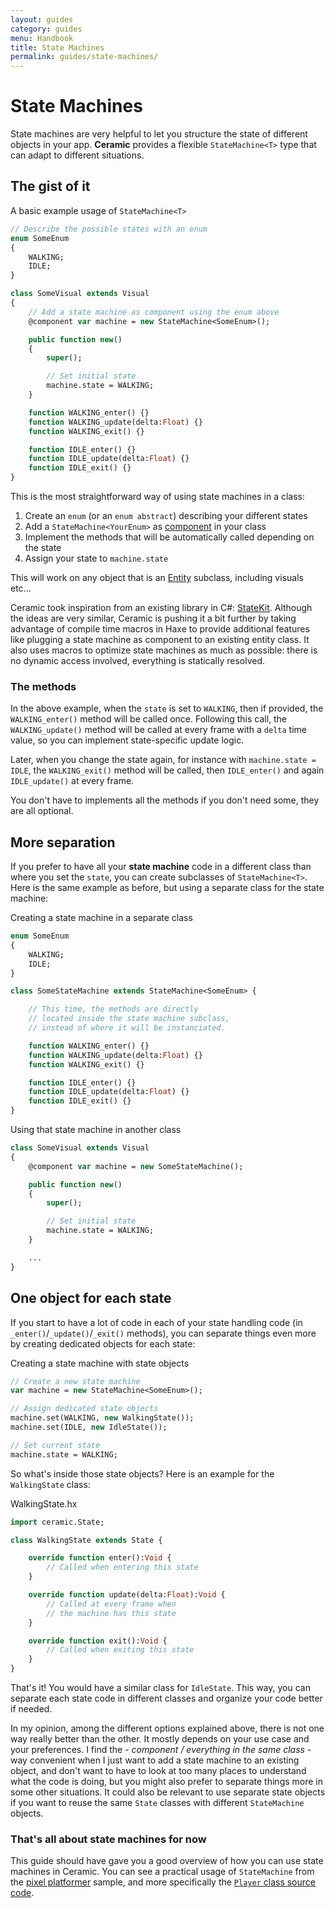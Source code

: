 ```yaml
---
layout: guides
category: guides
menu: Handbook
title: State Machines
permalink: guides/state-machines/
---
```

# State Machines

State machines are very helpful to let you structure the state of different objects in your app. **Ceramic** provides a flexible `StateMachine<T>` type that can adapt to different situations.

## The gist of it

<div class="codename">A basic example usage of <code>StateMachine&lt;T&gt;</code></div>

```haxe
// Describe the possible states with an enum
enum SomeEnum
{
    WALKING;
    IDLE;
}

class SomeVisual extends Visual
{
    // Add a state machine as component using the enum above
    @component var machine = new StateMachine<SomeEnum>();

    public function new()
    {
        super();

        // Set initial state
        machine.state = WALKING;
    }

    function WALKING_enter() {}
    function WALKING_update(delta:Float) {}
    function WALKING_exit() {}

    function IDLE_enter() {}
    function IDLE_update(delta:Float) {}
    function IDLE_exit() {}
}
```

This is the most straightforward way of using state machines in a class:

1. Create an `enum` (or an `enum abstract`) describing your different states
2. Add a `StateMachine<YourEnum>` as [component](/guides/components/) in your class
3. Implement the methods that will be automatically called depending on the state
4. Assign your state to `machine.state`

<p class="extra-info">This will work on any object that is an <a href="/guides/entities/">Entity</a> subclass, including visuals etc...</p>

<p class="extra-info">Ceramic took inspiration from an existing library in C#: <a href="https://github.com/prime31/StateKit">StateKit</a>. Although the ideas are very similar, Ceramic is pushing it a bit further by taking advantage of compile time macros in Haxe to provide additional features like plugging a state machine as component to an existing entity class. It also uses macros to optimize state machines as much as possible: there is no dynamic access involved, everything is statically resolved.</p>

### The methods

In the above example, when the `state` is set to `WALKING`, then if provided, the `WALKING_enter()` method will be called once. Following this call, the `WALKING_update()` method will be called at every frame with a `delta` time value, so you can implement state-specific update logic.

Later, when you change the state again, for instance with `machine.state = IDLE`, the `WALKING_exit()` method will be called, then `IDLE_enter()` and again `IDLE_update()` at every frame.

<p class="extra-info">You don't have to implements all the methods if you don't need some, they are all optional.</p>

## More separation

If you prefer to have all your **state machine** code in a different class than where you set the `state`, you can create subclasses of `StateMachine<T>`. Here is the same example as before, but using a separate class for the state machine:

<div class="codename">Creating a state machine in a separate class</div>

```haxe
enum SomeEnum
{
    WALKING;
    IDLE;
}

class SomeStateMachine extends StateMachine<SomeEnum> {

    // This time, the methods are directly
    // located inside the state machine subclass,
    // instead of where it will be instanciated.

    function WALKING_enter() {}
    function WALKING_update(delta:Float) {}
    function WALKING_exit() {}

    function IDLE_enter() {}
    function IDLE_update(delta:Float) {}
    function IDLE_exit() {}
}
```

<div class="codename">Using that state machine in another class</div>

```haxe
class SomeVisual extends Visual
{
    @component var machine = new SomeStateMachine();

    public function new()
    {
        super();

        // Set initial state
        machine.state = WALKING;
    }

    ...
}
```

## One object for each state

If you start to have a lot of code in each of your state handling code (in `_enter()`/`_update()`/`_exit()` methods), you can separate things even more by creating dedicated objects for each state:

<div class="codename">Creating a state machine with state objects</div>

```haxe
// Create a new state machine
var machine = new StateMachine<SomeEnum>();

// Assign dedicated state objects
machine.set(WALKING, new WalkingState());
machine.set(IDLE, new IdleState());

// Set current state
machine.state = WALKING;
```

So what's inside those state objects? Here is an example for the `WalkingState` class:

<div class="codename">WalkingState.hx</div>

```haxe
import ceramic.State;

class WalkingState extends State {

    override function enter():Void {
        // Called when entering this state
    }

    override function update(delta:Float):Void {
        // Called at every frame when
        // the machine has this state
    }

    override function exit():Void {
        // Called when exiting this state
    }
}
```

That's it! You would have a similar class for `IdleState`. This way, you can separate each state code in different classes and organize your code better if needed.

<p class="extra-info">In my opinion, among the different options explained above, there is not one way really better than the other. It mostly depends on your use case and your preferences. I find the <em>- component / everything in the same class -</em> way convenient when I just want to add a state machine to an existing object, and don't want to have to look at too many places to understand what the code is doing, but you might also prefer to separate things more in some other situations. It could also be relevant to use separate state objects if you want to reuse the same <code>State</code> classes with different <code>StateMachine</code> objects.</p>

### That's all about state machines for now

This guide should have gave you a good overview of how you can use state machines in Ceramic. You can see a practical usage of `StateMachine` from the [pixel platformer](/examples/pixel-platformer/) sample, and more specifically the [`Player` class source code](https://github.com/ceramic-engine/ceramic-samples/blob/master/pixel-platformer/src/Player.hx).

